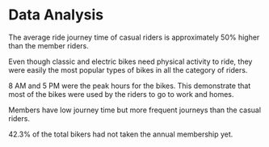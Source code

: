 <h1>Data Analysis </h1>
<tb>
<tr><p>The average ride journey time of casual riders is approximately 50% higher than the member riders.</p></tr>
<tr><p>Even though classic and electric bikes need physical activity to ride, they were easily the most popular types of bikes in all the category of riders. </p></tr>
<tr><p>8 AM and 5 PM were the peak hours for the bikes. This demonstrate that most of the bikes were used by the riders to go to work and homes.
</p><tr>Members have low journey time but more frequent journeys than the casual riders.</p></tr>
</p><tr>42.3% of the total bikers had not taken the annual membership yet.</p></tr>
</tb>